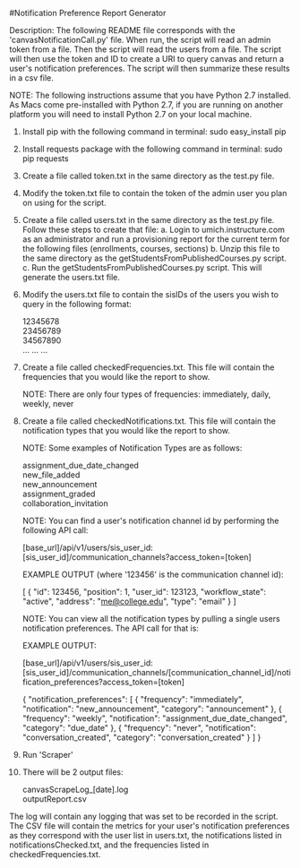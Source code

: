 #Notification Preference Report Generator

Description: The following README file corresponds with the 'canvasNotificationCall.py' file. 
When run, the script will read an admin token from a file. Then the script 
will read the users from a file. The script will then use the token and ID to 
create a URI to query canvas and return a user's notification preferences. The 
script will then summarize these results in a csv file.

NOTE: The following instructions assume that you have Python 2.7 installed. As 
Macs come pre-installed with Python 2.7, if you are running on another platform 
you will need to install Python 2.7 on your local machine.

1.	Install pip with the following command in terminal:
		sudo easy_install pip

2.	Install requests package with the following command in terminal:
		sudo pip requests

3.	Create a file called token.txt in the same directory as the test.py file.

4.	Modify the token.txt file to contain the token of the admin user you plan on using for the script.

5.	Create a file called users.txt in the same directory as the test.py file.  Follow these steps to create that file:
	a.  Login to umich.instructure.com as an administrator and run a provisioning report for the current term for the following files (enrollments, courses, sections)
	b.  Unzip this file to the same directory as the getStudentsFromPublishedCourses.py script.
	c.  Run the getStudentsFromPublishedCourses.py script.  This will generate the users.txt file.

6.	Modify the users.txt file to contain the sisIDs of the users you wish to query in the following format:

	12345678</br>
	23456789</br>
	34567890</br>
	...
	...
	...

7.	Create a file called checkedFrequencies.txt. This file will contain the frequencies that you would like the report to show.

	NOTE: There are only four types of frequencies: immediately, daily, weekly, never

8. Create a file called checkedNotifications.txt. This file will contain the notification types that you would like the report to show.

	NOTE: Some examples of Notification Types are as follows: 

	assignment_due_date_changed</br>
	new_file_added</br>
	new_announcement</br>
	assignment_graded</br>
	collaboration_invitation</br> 

	NOTE: You can find a user's notification channel id by performing the following API call:

	[base_url]/api/v1/users/sis_user_id:[sis_user_id]/communication_channels?access_token=[token]

	EXAMPLE OUTPUT (where '123456' is the communication channel id):

	[
    	{
        	"id": 123456,
        	"position": 1,
        	"user_id": 123123,
        	"workflow_state": "active",
        	"address": "me@college.edu",
        	"type": "email"
    	}
	]

	NOTE: You can view all the notification types by pulling a single users notification preferences. The API call for that is: 

	EXAMPLE OUTPUT:

	[base_url]/api/v1/users/sis_user_id:[sis_user_id]/communication_channels/[communication_channel_id]/notification_preferences?access_token=[token]

	{
    	"notification_preferences": [
        	{
            	"frequency": "immediately",
            	"notification": "new_announcement",
            	"category": "announcement"
        	},
        	{
            	"frequency": "weekly",
            	"notification": "assignment_due_date_changed",
            	"category": "due_date"
        	},
        	{
            	"frequency": "never",
            	"notification": "conversation_created",
            	"category": "conversation_created"
        	}
    	]
	}

9.	Run 'Scraper'

10.	There will be 2 output files: 

	canvasScrapeLog_[date].log</br>
	outputReport.csv

The log will contain any logging that was set to be recorded in the script. The 
CSV file will contain the metrics for your user's notification preferences as 
they correspond with the user list in users.txt, the notifications listed in 
notificationsChecked.txt, and the frequencies listed in checkedFrequencies.txt.
